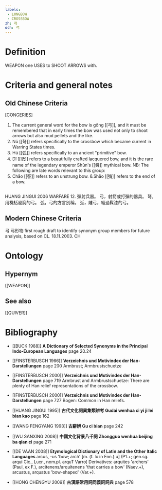 ```yaml
---
labels: 
 - LONGBOW
 - CROSSBOW
zh: 弓
och: 弓
---
```


# Definition
WEAPON one USES to SHOOT ARROWS with.
# Criteria and general notes
## Old Chinese Criteria
[CONGERIES]
1. The current general word for the bow is gōng [[弓]], and it must be remembered that in early times the bow was used not only to shoot arrows but also mud pellets and the like.
2. Nǔ [[弩]] refers specifically to the crossbow which became current in Warring States times.
3. Hú [[弧]] refers specifically to an ancient "primitive" bow.
4. Dǐ [[弤]] refers to a beautifully crafted lacquered bow, and it is the rare name of the legendary emperor Shùn's [[舜]] mythical bow.
NB: The following are late words relevant to this group:
5. Chāo [[弨]] refers to an unstrung bow.
6.Shāo [[弰]] refers to the end of a bow.
## 
HUANG JINGUI 2006
WARFARE 12. 彈射兵器。
弓，射箭或打彈的器具。
弩，用機栝發箭的弓。
弧，弓的方言別稱。
弤，雕弓，經過髹漆的弓。
## Modern Chinese Criteria
弓
弓形物
first rough draft to identify synonym group members for future analysis, based on CL. 18.11.2003. CH
# Ontology

## Hypernym
[[WEAPON]]
## See also
[[QUIVER]]
# Bibliography
- [[BUCK 1988]]
**A Dictionary of Selected Synonyms in the Principal Indo-European Languages** page 20.24

- [[FINSTERBUSCH 1966]]
**Verzeichnis und Motivindex der Han-Darstellungen** page 200
Armbrust; Armbrustschuetze
- [[FINSTERBUSCH 2000]]
**Verzeichnis und Motivindex der Han-Darstellungen** page 719
Armbrust and Armbrustschuetze:
There are plenty of Han relief representations of the crossbow.
- [[FINSTERBUSCH 2000]]
**Verzeichnis und Motivindex der Han-Darstellungen** page 727
Bogen:
Common in Han reliefs.
- [[HUANG JINGUI 1995]]
**古代文化詞異集類辨考 Gudai wenhua ci yi ji lei bian kao** page 162

- [[WANG FENGYANG 1993]]
**古辭辨 Gu ci bian** page 242

- [[WU SANXING 2008]]
**中國文化背景八千詞 Zhongguo wenhua beijing ba qian ci** page 271

- [[DE VAAN 2008]]
**Etymological Dictionary of Latin and the Other Italic Languages** 
arcus, -us 'bow; arch' [m. (f. Ix in Enn.) u] (P1.+; gen.sg. arqui Cic., Lucr., nom.pl.
arquT Varro)
Derivatives: arquites 'archers' (Paul, ex F.), arcitenens/arquitenens 'that carries a
bow' (Naev.+), arcuatus, arquatus 'bow-shaped' (Var.+).
- [[HONG CHENGYU 2009]]
**古漢語常用詞同義詞詞典** page 578
